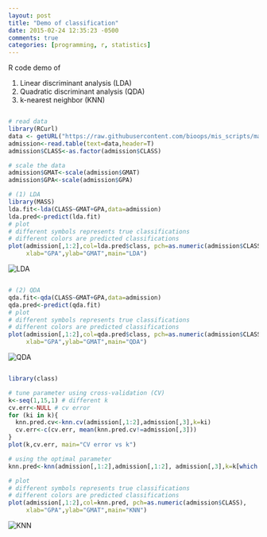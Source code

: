 ```yaml
---
layout: post
title: "Demo of classification"
date: 2015-02-24 12:35:23 -0500
comments: true
categories: [programming, r, statistics] 
---
```


R code demo of

1. Linear discriminant analysis (LDA)
2. Quadratic discriminant analysis (QDA)
3. k-nearest neighbor (KNN)

``` R

# read data
library(RCurl)
data <- getURL("https://raw.githubusercontent.com/bioops/mis_scripts/master/statistics/data/admission.txt")
admission<-read.table(text=data,header=T)
admission$CLASS<-as.factor(admission$CLASS)

# scale the data
admission$GMAT<-scale(admission$GMAT)
admission$GPA<-scale(admission$GPA)

# (1) LDA
library(MASS)
lda.fit<-lda(CLASS~GMAT+GPA,data=admission)
lda.pred<-predict(lda.fit)
# plot
# different symbols represents true classifications
# different colors are predicted classifications
plot(admission[,1:2],col=lda.pred$class, pch=as.numeric(admission$CLASS),
     xlab="GPA",ylab="GMAT",main="LDA")

```

![LDA](http://bioops.info/images/uploads/2015/class1.png)

``` R

# (2) QDA
qda.fit<-qda(CLASS~GMAT+GPA,data=admission)
qda.pred<-predict(qda.fit)
# plot
# different symbols represents true classifications
# different colors are predicted classifications
plot(admission[,1:2],col=qda.pred$class, pch=as.numeric(admission$CLASS),
     xlab="GPA",ylab="GMAT",main="QDA")

```

![QDA](http://bioops.info/images/uploads/2015/class2.png)

``` R

library(class)

# tune parameter using cross-validation (CV)
k<-seq(1,15,1) # different k
cv.err<-NULL # cv error
for (ki in k){
  knn.pred.cv<-knn.cv(admission[,1:2],admission[,3],k=ki)
  cv.err<-c(cv.err, mean(knn.pred.cv!=admission[,3]))
}
plot(k,cv.err, main="CV error vs k")

# using the optimal parameter
knn.pred<-knn(admission[,1:2],admission[,1:2], admission[,3],k=k[which.min(cv.err)])

# plot
# different symbols represents true classifications
# different colors are predicted classifications
plot(admission[,1:2],col=knn.pred, pch=as.numeric(admission$CLASS),
     xlab="GPA",ylab="GMAT",main="KNN")

```

![KNN](http://bioops.info/images/uploads/2015/class3.png)
